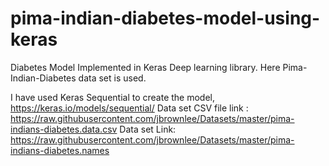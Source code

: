 # pima-indian-diabetes-model-using-keras
Diabetes Model Implemented in Keras Deep learning library. Here Pima-Indian-Diabetes data set is used.

I have used Keras Sequential to create the model, https://keras.io/models/sequential/
Data set CSV file link : https://raw.githubusercontent.com/jbrownlee/Datasets/master/pima-indians-diabetes.data.csv
Data set Link: https://raw.githubusercontent.com/jbrownlee/Datasets/master/pima-indians-diabetes.names

